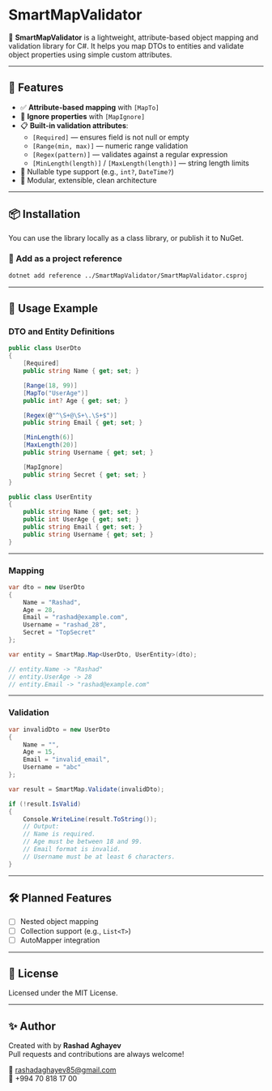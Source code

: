﻿# SmartMapValidator

🔧 **SmartMapValidator** is a lightweight, attribute-based object mapping and validation library for C#. It helps you map DTOs to entities and validate object properties using simple custom attributes.

---

## 🚀 Features

- ✅ **Attribute-based mapping** with `[MapTo]`
- 🚫 **Ignore properties** with `[MapIgnore]`
- 📋 **Built-in validation attributes**:
  - `[Required]` — ensures field is not null or empty
  - `[Range(min, max)]` — numeric range validation
  - `[Regex(pattern)]` — validates against a regular expression
  - `[MinLength(length)]` / `[MaxLength(length)]` — string length limits
- 🔄 Nullable type support (e.g., `int?`, `DateTime?`)
- 🧩 Modular, extensible, clean architecture

---

## 📦 Installation

You can use the library locally as a class library, or publish it to NuGet.

### 🔹 Add as a project reference

```bash
dotnet add reference ../SmartMapValidator/SmartMapValidator.csproj
```

---

## 🧪 Usage Example

### DTO and Entity Definitions

```csharp
public class UserDto
{
    [Required]
    public string Name { get; set; }

    [Range(18, 99)]
    [MapTo("UserAge")]
    public int? Age { get; set; }

    [Regex(@"^\S+@\S+\.\S+$")]
    public string Email { get; set; }

    [MinLength(6)]
    [MaxLength(20)]
    public string Username { get; set; }

    [MapIgnore]
    public string Secret { get; set; }
}

public class UserEntity
{
    public string Name { get; set; }
    public int UserAge { get; set; }
    public string Email { get; set; }
    public string Username { get; set; }
}
```

---

### Mapping

```csharp
var dto = new UserDto
{
    Name = "Rashad",
    Age = 28,
    Email = "rashad@example.com",
    Username = "rashad_28",
    Secret = "TopSecret"
};

var entity = SmartMap.Map<UserDto, UserEntity>(dto);

// entity.Name -> "Rashad"
// entity.UserAge -> 28
// entity.Email -> "rashad@example.com"
```

---

### Validation

```csharp
var invalidDto = new UserDto
{
    Name = "",
    Age = 15,
    Email = "invalid_email",
    Username = "abc"
};

var result = SmartMap.Validate(invalidDto);

if (!result.IsValid)
{
    Console.WriteLine(result.ToString());
    // Output:
    // Name is required.
    // Age must be between 18 and 99.
    // Email format is invalid.
    // Username must be at least 6 characters.
}
```

---

## 🛠️ Planned Features

- [ ] Nested object mapping
- [ ] Collection support (e.g., `List<T>`)
- [ ] AutoMapper integration

---

## 📄 License

Licensed under the MIT License.

---

## ✨ Author

Created with  by **Rashad Aghayev**  
Pull requests and contributions are always welcome!

📧 rashadaghayev85@gmail.com  
📱 +994 70 818 17 00